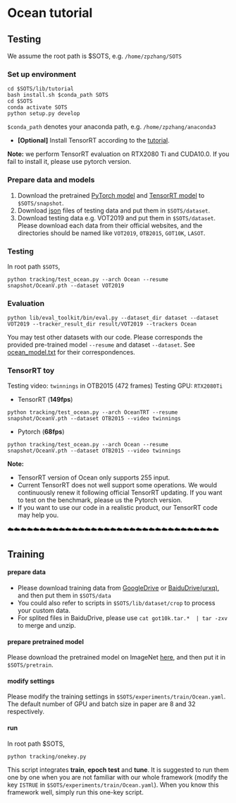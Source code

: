 # Ocean tutorial
## Testing

We assume the root path is $SOTS, e.g. `/home/zpzhang/SOTS`
### Set up environment

```
cd $SOTS/lib/tutorial
bash install.sh $conda_path SOTS
cd $SOTS
conda activate SOTS
python setup.py develop
```
`$conda_path` denotes your anaconda path, e.g. `/home/zpzhang/anaconda3`

- **[Optional]** Install TensorRT according to the [tutorial](../install_trt.md).

**Note:** we perform TensorRT evaluation on RTX2080 Ti and CUDA10.0. If you fail to install it, please use pytorch version.



### Prepare data and models
1. Download the pretrained [PyTorch model](https://drive.google.com/drive/folders/1mm1huXGVG3evXoy-jDPfL0EUmyfYfyem?usp=sharing) and [TensorRT model](https://drive.google.com/drive/folders/1waum8ZyLFo0-Wf2fF4Vk9hucuEGDYkEU?usp=sharing) to `$SOTS/snapshot`.
2. Download [json](https://drive.google.com/drive/folders/1yxZpFLp_i-990J10Kmo3mudU6aaT28GI?usp=sharing) files of testing data and put them in `$SOTS/dataset`.
3. Download testing data e.g. VOT2019 and put them in `$SOTS/dataset`. Please download each data from their official websites, and the directories should be named like `VOT2019`, `OTB2015`, `GOT10K`, `LASOT`.

### Testing
In root path `$SOTS`,

```
python tracking/test_ocean.py --arch Ocean --resume snapshot/OceanV.pth --dataset VOT2019
```
### Evaluation
```
python lib/eval_toolkit/bin/eval.py --dataset_dir dataset --dataset VOT2019 --tracker_result_dir result/VOT2019 --trackers Ocean
```
You may test other datasets with our code. Please corresponds the provided pre-trained model `--resume` and dataset `--dataset`. See [ocean_model.txt](https://drive.google.com/file/d/1uJq2pFGBZ0bM9NYfXX1s_xohppipgiou/view?usp=sharing) for their correspondences.


### TensorRT toy
Testing video: `twinnings` in OTB2015 (472 frames)
Testing GPU: `RTX2080Ti`

- TensorRT (**149fps**)
```
python tracking/test_ocean.py --arch OceanTRT --resume snapshot/OceanV.pth --dataset OTB2015 --video twinnings
```

- Pytorch (**68fps**)
```
python tracking/test_ocean.py --arch Ocean --resume snapshot/OceanV.pth --dataset OTB2015 --video twinnings
```

**Note:** 
- TensorRT version of Ocean only supports 255 input.
- Current TensorRT does not well support some operations. We would continuously renew it following official TensorRT updating. If you want to test on the benchmark, please us the Pytorch version. 
- If you want to use our code in a realistic product, our TensorRT code may help you.



:cloud::cloud::cloud::cloud::cloud::cloud::cloud::cloud::cloud::cloud::cloud::cloud::cloud::cloud::cloud::cloud::cloud::cloud::cloud::cloud::cloud::cloud::cloud::cloud::cloud::cloud::cloud::cloud::cloud::cloud::cloud::cloud::cloud:
## Training
#### prepare data
- Please download training data from [GoogleDrive](https://drive.google.com/drive/folders/1ehjVhg6ewdWSWt709zd1TkjWF7UJlQlq?usp=sharing) or [BaiduDrive(urxq)](https://pan.baidu.com/s/1jGPEJieir5OWqCmibV3yrQ), and then put them in `$SOTS/data`
- You could also refer to scripts in `$SOTS/lib/dataset/crop` to process your custom data. 
- For splited files in BaiduDrive, please use `cat got10k.tar.*  | tar -zxv` to merge and unzip.


#### prepare pretrained model
Please download the pretrained model on ImageNet [here](https://drive.google.com/drive/folders/1OY4x5PtegHXFx1Bgh9nT6hW3LN9YMNJb?usp=sharing), and then put it in `$SOTS/pretrain`.

#### modify settings
Please modify the training settings in `$SOTS/experiments/train/Ocean.yaml`. The default number of GPU and batch size in paper are 8 and 32 respectively. 

#### run
In root path $SOTS,
```
python tracking/onekey.py
```
This script integrates **train**, **epoch test** and **tune**. It is suggested to run them one by one when you are not familiar with our whole framework (modify the key `ISTRUE` in `$SOTS/experiments/train/Ocean.yaml`). When you know this framework well, simply run this one-key script.

